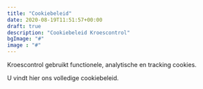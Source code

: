 ```yaml
---
title: "Cookiebeleid"
date: 2020-08-19T11:51:57+00:00
draft: true
description: "Cookiebeleid Kroescontrol"
bgImage: "#"
image : "#"
---
```



Kroescontrol gebruikt functionele, analytische en tracking cookies.

U vindt hier ons volledige cookiebeleid.